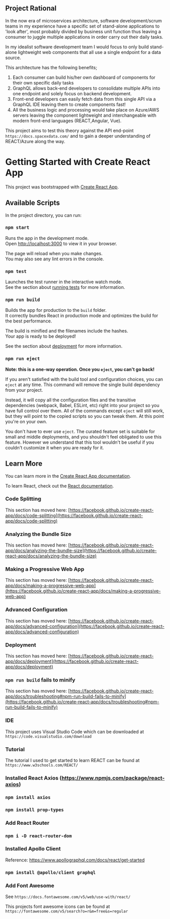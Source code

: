 ## Project Rational

In the now era of microservices architecture, software development/scrum teams in my experience have a specific set of stand-alone applications to 'look after',
most probably divided by business unit function thus leaving a consumer to juggle multiple applications in order carry out their daily tasks.

In my idealist software development team I would focus to only build stand-alone lightweight web components that all use a single endpoint for a data source.

This architecture has the following benefits; 
1) Each consumer can build his/her own dashboard of components for their own specific daily tasks
2) GraphQL allows back-end developers to consolidate multiple APIs into one endpoint and solely focus on backend development.
3) Front-end developers can easily fetch data from this single API via a GraphQL IDE leaving them to create components fast!
4) All the business logic and processing would take place on Azure/AWS servers leaving the component lightweight and interchangeable with modern front-end languages (REACT,Angular, Vue).

This project aims to test this theory against the API end-point `https://docs.spacexdata.com/` and to gain a deeper understanding of REACT/Azure along the way.


# Getting Started with Create React App

This project was bootstrapped with [Create React App](https://github.com/facebook/create-react-app).

## Available Scripts

In the project directory, you can run:

### `npm start`

Runs the app in the development mode.\
Open [http://localhost:3000](http://localhost:3000) to view it in your browser.

The page will reload when you make changes.\
You may also see any lint errors in the console.

### `npm test`

Launches the test runner in the interactive watch mode.\
See the section about [running tests](https://facebook.github.io/create-react-app/docs/running-tests) for more information.

### `npm run build`

Builds the app for production to the `build` folder.\
It correctly bundles React in production mode and optimizes the build for the best performance.

The build is minified and the filenames include the hashes.\
Your app is ready to be deployed!

See the section about [deployment](https://facebook.github.io/create-react-app/docs/deployment) for more information.

### `npm run eject`

**Note: this is a one-way operation. Once you `eject`, you can't go back!**

If you aren't satisfied with the build tool and configuration choices, you can `eject` at any time. This command will remove the single build dependency from your project.

Instead, it will copy all the configuration files and the transitive dependencies (webpack, Babel, ESLint, etc) right into your project so you have full control over them. All of the commands except `eject` will still work, but they will point to the copied scripts so you can tweak them. At this point you're on your own.

You don't have to ever use `eject`. The curated feature set is suitable for small and middle deployments, and you shouldn't feel obligated to use this feature. However we understand that this tool wouldn't be useful if you couldn't customize it when you are ready for it.

## Learn More

You can learn more in the [Create React App documentation](https://facebook.github.io/create-react-app/docs/getting-started).

To learn React, check out the [React documentation](https://reactjs.org/).

### Code Splitting

This section has moved here: [https://facebook.github.io/create-react-app/docs/code-splitting](https://facebook.github.io/create-react-app/docs/code-splitting)

### Analyzing the Bundle Size

This section has moved here: [https://facebook.github.io/create-react-app/docs/analyzing-the-bundle-size](https://facebook.github.io/create-react-app/docs/analyzing-the-bundle-size)

### Making a Progressive Web App

This section has moved here: [https://facebook.github.io/create-react-app/docs/making-a-progressive-web-app](https://facebook.github.io/create-react-app/docs/making-a-progressive-web-app)

### Advanced Configuration

This section has moved here: [https://facebook.github.io/create-react-app/docs/advanced-configuration](https://facebook.github.io/create-react-app/docs/advanced-configuration)

### Deployment

This section has moved here: [https://facebook.github.io/create-react-app/docs/deployment](https://facebook.github.io/create-react-app/docs/deployment)

### `npm run build` fails to minify

This section has moved here: [https://facebook.github.io/create-react-app/docs/troubleshooting#npm-run-build-fails-to-minify](https://facebook.github.io/create-react-app/docs/troubleshooting#npm-run-build-fails-to-minify)


### IDE
This project uses Visual Studio Code which can be downloaded at `https://code.visualstudio.com/download`

### Tutorial
The tutorial I used to get started to learn REACT can be found at `https://www.w3schools.com/REACT/` 


### Installed React Axios (https://www.npmjs.com/package/react-axios)
### `npm install axios`
### `npm install prop-types`

### Add React Router
### `npm i -D react-router-dom`

### Installed Apollo Client 
Reference: https://www.apollographql.com/docs/react/get-started
### `npm install @apollo/client graphql`


### Add Font Awesome 
See `https://docs.fontawesome.com/v5/web/use-with/react/`

This projects font awesome icons can be found at `https://fontawesome.com/v5/search?o=r&m=free&s=regular`